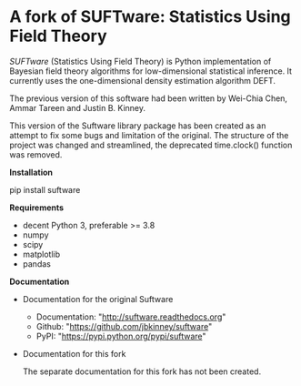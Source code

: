 # A fork of **SUFTware: Statistics Using Field Theory**


*SUFTware* (Statistics Using Field Theory) is Python implementation
of Bayesian field theory algorithms for low-dimensional statistical inference. It currently uses the one-dimensional density estimation algorithm DEFT.

The previous version of this software had been written by Wei-Chia Chen, Ammar Tareen and Justin B. Kinney.

This version of the Suftware library package has been created as an attempt to fix some bugs and limitation of the original.
The structure of the project was changed and streamlined, 
the deprecated time.clock() function was removed.

**Installation**

pip install suftware

**Requirements**

* decent Python 3, preferable >= 3.8
* numpy
* scipy
* matplotlib
* pandas

**Documentation**

* Documentation for the original Suftware

    * Documentation: "http://suftware.readthedocs.org"
    * Github: "https://github.com/jbkinney/suftware"
    * PyPI: "https://pypi.python.org/pypi/suftware"

* Documentation for this fork

    The separate documentation for this fork has not been created.


